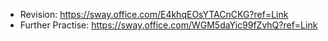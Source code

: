 - Revision: https://sway.office.com/E4khqEOsYTACnCKG?ref=Link
- Further Practise: https://sway.office.com/WGM5daYic99fZvhQ?ref=Link
